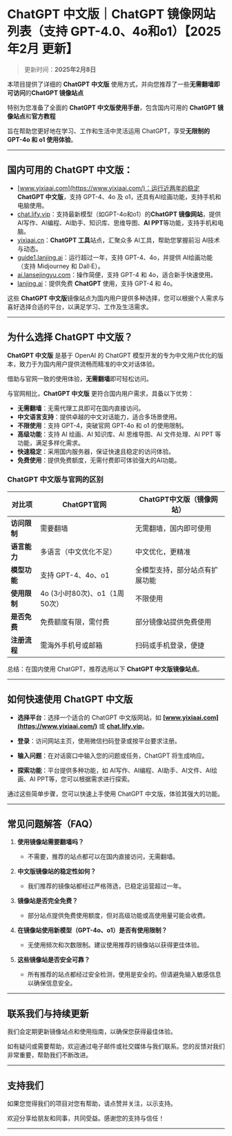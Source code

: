 # ChatGPT 中文版｜ChatGPT 镜像网站列表（支持 GPT-4.0、4o和o1）【2025年2月 更新】

> 更新时间：**2025年2月8日**  

本项目提供了详细的 **ChatGPT 中文版** 使用方式，并向您推荐了一些**无需翻墙即可访问**的**ChatGPT 镜像站点**

特别为您准备了全面的 **ChatGPT 中文版使用手册**，包含国内可用的 **ChatGPT 镜像站点**和**官方教程**

旨在帮助您更好地在学习、工作和生活中灵活运用 ChatGPT，享受**无限制的 GPT-4o 和 o1 使用体验**。

---

## 国内可用的 ChatGPT 中文版：

- [www.yixiaai.com](https://www.yixiaai.com/)：运行近两年的稳定 **ChatGPT 中文版**，支持 GPT-4、4o 及 o1，还具有AI绘画功能，支持手机和电脑使用。
- [chat.lify.vip](https://chat.lify.vip/)：支持最新模型（如GPT-4o和o1）的**ChatGPT 镜像网站**，提供AI写作、AI编程、AI助手、知识库、思维导图、**AI PPT**等功能，支持手机和电脑。
- [yixiaai.cn](https://yixiaai.cn/)：**ChatGPT 工具**站点，汇聚众多 AI工具，帮助您掌握前沿 AI技术与动态。
- [guide1.lanjing.ai](https://guide1.lanjing.ai/)：运行超过一年，支持 GPT-4、4o，并提供 AI绘画功能（支持 Midjourney 和 Dall·E）。
- [ai.lansejingyu.com](https://ai.lansejingyu.com/)：操作简便，支持 GPT-4 和 4o，适合新手快速使用。
- [lanjing.ai](https://lanjing.ai/)：提供免费 **ChatGPT** 使用，支持 GPT-4 和 4o。

这些 **ChatGPT 中文版**镜像站点为国内用户提供多种选择，您可以根据个人需求与喜好选择合适的平台，以满足学习、工作及生活需求。

---

## 为什么选择 ChatGPT 中文版？

**ChatGPT 中文版** 是基于 OpenAI 的 ChatGPT 模型开发的专为中文用户优化的版本，致力于为国内用户提供流畅而精准的中文对话体验。

借助与官网一致的使用体验，**无需翻墙**即可轻松访问。

与官网相比，**ChatGPT 中文版** 更符合国内用户需求，具备以下优势：

- **无需翻墙**：无需代理工具即可在国内直接访问。
- **中文语言支持**：提供卓越的中文对话能力，适合多场景使用。
- **不限使用**：支持 GPT-4，突破官网 GPT-4o 和 o1 的使用限制。
- **高级功能**：支持 AI 绘画、AI 知识库、AI 思维导图、AI 文件处理、AI PPT 等功能，满足多样化需求。
- **快速稳定**：采用国内服务器，保证快速且稳定的访问体验。
- **免费使用**：提供免费额度，无需付费即可体验强大的AI功能。

### ChatGPT 中文版与官网的区别

| 对比项 | ChatGPT官网 | ChatGPT中文版（镜像网站）|
|-------- |-------- |-------- |
| **访问限制** | 需要翻墙 | 无需翻墙，国内即可使用 |
| **语言能力** | 多语言（中文优化不足） | 中文优化，更精准 |
| **模型功能** | 支持 GPT-4、4o、o1 | 全模型支持，部分站点有扩展功能 |
| **使用限制** | 4o (3小时80次)、o1（1周50次） | 不限使用 |
| **是否免费** | 免费额度有限，需付费 | 部分镜像站提供免费使用 |
| **注册流程** | 需海外手机号或邮箱 | 扫码或手机登录，便捷 |

总结：在国内使用 ChatGPT，推荐选用以下 **ChatGPT 中文版镜像站点**。

---

## 如何快速使用 ChatGPT 中文版

- **选择平台**：选择一个适合的 ChatGPT 中文版网站，如 **[www.yixiaai.com](https://www.yixiaai.com/)** 或 **[chat.lify.vip](https://chat.lify.vip/)**。

- **登录**：访问网站主页，使用微信扫码登录或按平台要求注册。

- **输入问题**：在对话窗口中输入您的问题或任务，ChatGPT 将生成响应。

- **探索功能**：平台提供多种功能，如 AI写作、AI编程、AI助手、AI文件、AI绘画、AI PPT等，您可以根据需求进行探索。

通过这些简单步骤，您可以快速上手使用 ChatGPT 中文版，体验其强大的功能。

---

## 常见问题解答（FAQ）

1. **使用镜像站需要翻墙吗？**
   - 不需要，推荐的站点都可以在国内直接访问，无需翻墙。

2. **中文版镜像站的稳定性如何？**
   - 我们推荐的镜像站都经过严格筛选，已稳定运营超过一年。

3. **镜像站是否完全免费？**
   - 部分站点提供免费使用额度，但对高级功能或高使用量可能会收费。

4. **在镜像站使用新模型（GPT-4o、o1）是否有使用限制？**
   - 无使用频次和次数限制。建议使用推荐的镜像站以获得更佳体验。

5. **这些镜像站是否安全可靠？**
   - 所有推荐的站点都经过安全检测，使用是安全的。但请避免输入敏感信息以确保信息安全。

---

## 联系我们与持续更新

我们会定期更新镜像站点和使用指南，以确保您获得最佳体验。

如有疑问或需要帮助，欢迎通过电子邮件或社交媒体与我们联系。您的反馈对我们非常重要，帮助我们不断改进。

---

## 支持我们

如果您觉得我们的项目对您有帮助，请点赞并关注，以示支持。

欢迎分享给朋友和同事，共同受益。感谢您的支持与信任！

---
